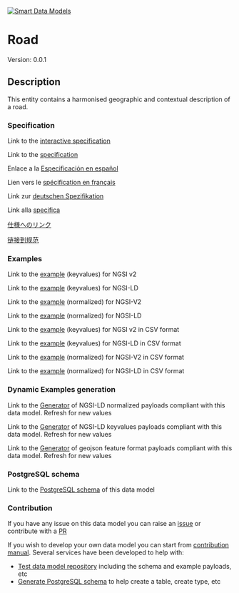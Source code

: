 [![Smart Data Models](https://smartdatamodels.org/wp-content/uploads/2022/01/SmartDataModels_logo.png "Logo")](https://smartdatamodels.org)
# Road
Version: 0.0.1

## Description 

This entity contains a harmonised geographic and contextual description of a road.
### Specification

Link to the [interactive specification](https://swagger.lab.fiware.org/?url=https://smart-data-models.github.io/dataModel.Transportation/Road/swagger.yaml)

Link to the [specification](https://github.com/smart-data-models/dataModel.Transportation/blob/master/Road/doc/spec.md)

Enlace a la [Especificación en español](https://github.com/smart-data-models/dataModel.Transportation/blob/master/Road/doc/spec_ES.md)

Lien vers le [spécification en français](https://github.com/smart-data-models/dataModel.Transportation/blob/master/Road/doc/spec_FR.md)

Link zur [deutschen Spezifikation](https://github.com/smart-data-models/dataModel.Transportation/blob/master/Road/doc/spec_DE.md)

Link alla [specifica](https://github.com/smart-data-models/dataModel.Transportation/blob/master/Road/doc/spec_IT.md)

[仕様へのリンク](https://github.com/smart-data-models/dataModel.Transportation/blob/master/Road/doc/spec_JA.md)

[链接到规范](https://github.com/smart-data-models/dataModel.Transportation/blob/master/Road/doc/spec_ZH.md)
### Examples

Link to the [example](https://smart-data-models.github.io/dataModel.Transportation/Road/examples/example.json) (keyvalues) for NGSI v2

Link to the [example](https://smart-data-models.github.io/dataModel.Transportation/Road/examples/example.jsonld) (keyvalues) for NGSI-LD

Link to the [example](https://smart-data-models.github.io/dataModel.Transportation/Road/examples/example-normalized.json) (normalized) for NGSI-V2

Link to the [example](https://smart-data-models.github.io/dataModel.Transportation/Road/examples/example-normalized.jsonld) (normalized) for NGSI-LD

Link to the [example](https://github.com/smart-data-models/dataModel.Transportation/blob/master/Road/examples/example.json.csv) (keyvalues) for NGSI v2 in CSV format

Link to the [example](https://github.com/smart-data-models/dataModel.Transportation/blob/master/Road/examples/example.jsonld.csv) (keyvalues) for NGSI-LD in CSV format

Link to the [example](https://github.com/smart-data-models/dataModel.Transportation/blob/master/Road/examples/example-normalized.json.csv) (normalized) for NGSI-V2 in CSV format

Link to the [example](https://github.com/smart-data-models/dataModel.Transportation/blob/master/Road/examples/example-normalized.jsonld.csv) (normalized) for NGSI-LD in CSV format
### Dynamic Examples generation

Link to the [Generator](https://smartdatamodels.org/extra/ngsi-ld_generator.php?schemaUrl=https://raw.githubusercontent.com/smart-data-models/dataModel.Transportation/master/Road/schema.json&email=info@smartdatamodels.org) of NGSI-LD normalized payloads compliant with this data model. Refresh for new values

Link to the [Generator](https://smartdatamodels.org/extra/ngsi-ld_generator_keyvalues.php?schemaUrl=https://raw.githubusercontent.com/smart-data-models/dataModel.Transportation/master/Road/schema.json&email=info@smartdatamodels.org) of NGSI-LD keyvalues payloads compliant with this data model. Refresh for new values

Link to the [Generator](https://smartdatamodels.org/extra/geojson_features_generator.php?schemaUrl=https://raw.githubusercontent.com/smart-data-models/dataModel.Transportation/master/Road/schema.json&email=info@smartdatamodels.org) of geojson feature format payloads compliant with this data model. Refresh for new values
### PostgreSQL schema

Link to the [PostgreSQL schema](https://github.com/smart-data-models/dataModel.Transportation/blob/master/Road/schema.sql) of this data model
### Contribution

 If you have any issue on this data model you can raise an [issue](https://github.com/smart-data-models/dataModel.Transportation/issues)  or contribute with a [PR](https://github.com/smart-data-models/dataModel.Transportation/pulls)

 If you wish to develop your own data model you can start from [contribution manual](https://bit.ly/contribution_manual). Several services have been developed to help with: 
 - [Test data model repository](https://smartdatamodels.org/index.php/data-models-contribution-api/) including the schema and example payloads, etc
 - [Generate PostgreSQL schema](https://smartdatamodels.org/index.php/sql-service/) to help create a table, create type, etc